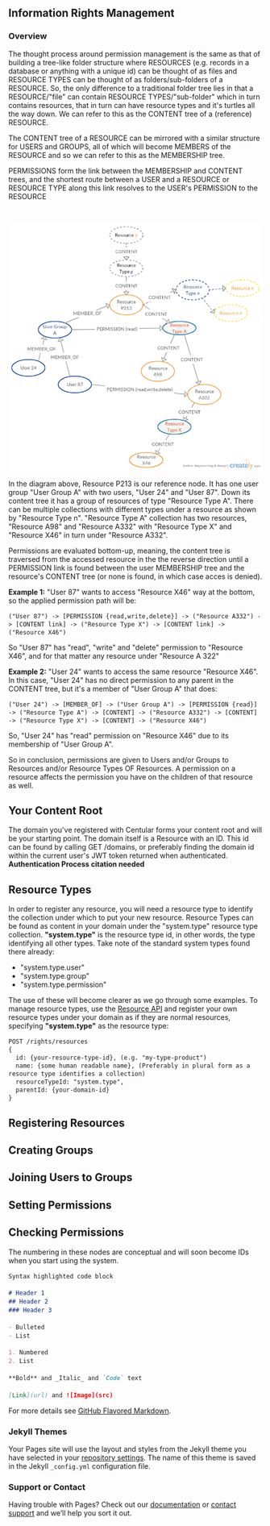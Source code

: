 ## Information Rights Management

### Overview
The thought process around permission management is the same as that of building a tree-like folder structure where
RESOURCES (e.g. records in a database or anything with a unique id) can be thought of as files and RESOURCE TYPES can be thought of as folders/sub-folders of a RESOURCE.
So, the only difference to a traditional folder tree lies in that a RESOURCE/"file" can contain RESOURCE TYPES/"sub-folder" which in turn contains resources, that in turn can have resource types and it's turtles all the way down.
We can refer to this as the CONTENT tree of a (reference) RESOURCE.

The CONTENT tree of a RESOURCE can be mirrored with a similar structure for USERS and GROUPS, all of which will become MEMBERS of the RESOURCE and so we can refer to this as the MEMBERSHIP tree.

PERMISSIONS form the link between the MEMBERSHIP and CONTENT trees, and the shortest route between a USER and a RESOURCE or RESOURCE TYPE along this link resolves to the USER's PERMISSION to the RESOURCE

<img href="https://github.com/Centular/docs/blob/master/images/permission-tree.png">

![Permission Tree Concept](https://github.com/Centular/docs/blob/master/images/permission-tree.png)

In the diagram above, Resource P213 is our reference node. It has one user group "User Group A" with two users, "User 24" and "User 87". Down its content tree it has a group of resources of type "Resource Type A". There can be multiple collections with different types under a resource as shown by "Resource Type n".
"Resource Type A" collection has two resources, "Resource A98" and "Resource A332" with "Resource Type X" and "Resource X46" in turn under "Resource A332".

Permissions are evaluated bottom-up, meaning, the content tree is traversed from the accessed resource in the the reverse direction until a PERMISSION link is found between the user MEMBERSHIP tree and the resource's CONTENT tree (or none is found, in which case acces is denied).

**Example 1:** "User 87" wants to access "Resource X46" way at the bottom, so the applied permission path will be:
```
("User 87") -> [PERMISSION {read,write,delete}] -> ("Resource A332") -> [CONTENT link] -> ("Resource Type X") -> [CONTENT link] -> ("Resource X46")
```
So "User 87" has "read", "write" and "delete" permission to "Resource X46", and for that matter any resource under "Resource A 322"

**Example 2:** "User 24" wants to access the same resource "Resource X46". In this case, "User 24" has no direct permission to any parent in the CONTENT tree, but it's a member of "User Group A" that does:
```
("User 24") -> [MEMBER_OF] -> ("User Group A") -> [PERMISSION {read}] -> ("Resource Type A") -> [CONTENT] -> ("Resource A332") -> [CONTENT] -> ("Resource Type X") -> [CONTENT] -> ("Resource X46")
```
So, "User 24" has "read" permission on "Resource X46" due to its membership of "User Group A".

So in conclusion, permissions are given to Users and/or Groups to Resources and/or Resource Types OF Resources. A permission on a resource affects the permission you have on the children of that resource as well.

## Your Content Root
The domain you've registered with Centular forms your content root and will be your starting point.
The domain itself is a Resource with an ID. This id can be found by calling GET /domains, or preferably finding the domain id within the current user's JWT token returned when authenticated.
**Authentication Process citation needed**

## Resource Types
In order to register any resource, you will need a resource type to identify the collection under which to put your new resource.
Resource Types can be found as content in your domain under the "system.type" resource type collection. **"system.type"** is the resource type id, in other words, the type identifying all other types.
Take note of the standard system types found there already:
- "system.type.user"
- "system.type.group"
- "system.type.permission"

The use of these will become clearer as we go through some examples.
To manage resource types, use the [Resource API](http://api-docs.centular.io/#/rights324532resource32types)
and register your own resource types under your domain as if they are normal resources, specifying **"system.type"** as the resource type:
```
POST /rights/resources
{
  id: {your-resource-type-id}, (e.g. "my-type-product")
  name: {some human readable name}, (Preferably in plural form as a resource type identifies a collection)
  resourceTypeId: "system.type",
  parentId: {your-domain-id}
}
```
## Registering Resources
## Creating Groups
## Joining Users to Groups
## Setting Permissions
## Checking Permissions



The numbering in these nodes are conceptual and will soon become IDs when you start using the system.


```markdown
Syntax highlighted code block

# Header 1
## Header 2
### Header 3

- Bulleted
- List

1. Numbered
2. List

**Bold** and _Italic_ and `Code` text

[Link](url) and ![Image](src)
```

For more details see [GitHub Flavored Markdown](https://guides.github.com/features/mastering-markdown/).

### Jekyll Themes

Your Pages site will use the layout and styles from the Jekyll theme you have selected in your [repository settings](https://github.com/Centular/docs/settings). The name of this theme is saved in the Jekyll `_config.yml` configuration file.

### Support or Contact

Having trouble with Pages? Check out our [documentation](https://help.github.com/categories/github-pages-basics/) or [contact support](https://github.com/contact) and we’ll help you sort it out.
